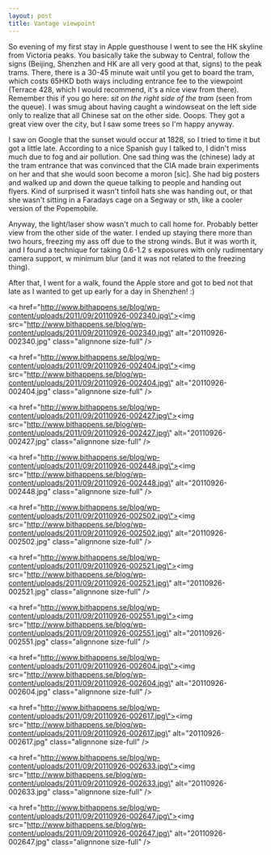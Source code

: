 ```yaml
---
layout: post
title: Vantage viewpoint
---
```


So evening of my first stay in Apple guesthouse I went to see the HK skyline from Victoria peaks. You basically take the subway to Central, follow the signs (Beijing, Shenzhen and HK are all very good at that, signs) to the peak trams. There, there is a 30-45 minute wait until you get to board the tram, which costs 65HKD both ways including entrance fee to the viewpoint (Terrace 428, which I would recommend, it\'s a nice view from there). Remember this if you go here: *sit on the *right* side of the tram* (seen from the queue). I was smug about having caught a windowseat on the left side only to realize that all Chinese sat on the other side. Ooops. They got a great view over the city, but I saw some trees so I\'m happy anyway.


I saw on Google that the sunset would occur at 1828, so I tried to time it but got a little late. According to a nice Spanish guy I talked to, I didn\'t miss much due to fog and air pollution. One sad thing was the (chinese) lady at the tram entrance that was convinced that the CIA made brain experiments on her and that she would soon become a moron [sic]. She had big posters and walked up and down the queue talking to people and handing out flyers. Kind of surprised it wasn\'t tinfoil hats she was handing out, or that she wasn\'t sitting in a Faradays cage on a Segway or sth, like a cooler version of the Popemobile. 

Anyway, the light/laser show wasn\'t much to call home for. Probably better view from the other side of the water. I ended up staying there more than two hours, freezing my ass off due to the strong winds. But it was worth it, and I found a technique for taking 0.6-1.2 s exposures with only rudimentary camera support, w minimum blur (and it was not related to the freezing thing).


After that, I went for a walk, found the Apple store and got to bed not that late as I wanted to get up early for a day in Shenzhen! :)

<a href=\"http://www.bithappens.se/blog/wp-content/uploads/2011/09/20110926-002340.jpg\"><img src=\"http://www.bithappens.se/blog/wp-content/uploads/2011/09/20110926-002340.jpg\" alt=\"20110926-002340.jpg\" class=\"alignnone size-full\" /></a>

<a href=\"http://www.bithappens.se/blog/wp-content/uploads/2011/09/20110926-002404.jpg\"><img src=\"http://www.bithappens.se/blog/wp-content/uploads/2011/09/20110926-002404.jpg\" alt=\"20110926-002404.jpg\" class=\"alignnone size-full\" /></a>

<a href=\"http://www.bithappens.se/blog/wp-content/uploads/2011/09/20110926-002427.jpg\"><img src=\"http://www.bithappens.se/blog/wp-content/uploads/2011/09/20110926-002427.jpg\" alt=\"20110926-002427.jpg\" class=\"alignnone size-full\" /></a>

<a href=\"http://www.bithappens.se/blog/wp-content/uploads/2011/09/20110926-002448.jpg\"><img src=\"http://www.bithappens.se/blog/wp-content/uploads/2011/09/20110926-002448.jpg\" alt=\"20110926-002448.jpg\" class=\"alignnone size-full\" /></a>

<a href=\"http://www.bithappens.se/blog/wp-content/uploads/2011/09/20110926-002502.jpg\"><img src=\"http://www.bithappens.se/blog/wp-content/uploads/2011/09/20110926-002502.jpg\" alt=\"20110926-002502.jpg\" class=\"alignnone size-full\" /></a>

<a href=\"http://www.bithappens.se/blog/wp-content/uploads/2011/09/20110926-002521.jpg\"><img src=\"http://www.bithappens.se/blog/wp-content/uploads/2011/09/20110926-002521.jpg\" alt=\"20110926-002521.jpg\" class=\"alignnone size-full\" /></a>

<a href=\"http://www.bithappens.se/blog/wp-content/uploads/2011/09/20110926-002551.jpg\"><img src=\"http://www.bithappens.se/blog/wp-content/uploads/2011/09/20110926-002551.jpg\" alt=\"20110926-002551.jpg\" class=\"alignnone size-full\" /></a>

<a href=\"http://www.bithappens.se/blog/wp-content/uploads/2011/09/20110926-002604.jpg\"><img src=\"http://www.bithappens.se/blog/wp-content/uploads/2011/09/20110926-002604.jpg\" alt=\"20110926-002604.jpg\" class=\"alignnone size-full\" /></a>

<a href=\"http://www.bithappens.se/blog/wp-content/uploads/2011/09/20110926-002617.jpg\"><img src=\"http://www.bithappens.se/blog/wp-content/uploads/2011/09/20110926-002617.jpg\" alt=\"20110926-002617.jpg\" class=\"alignnone size-full\" /></a>

<a href=\"http://www.bithappens.se/blog/wp-content/uploads/2011/09/20110926-002633.jpg\"><img src=\"http://www.bithappens.se/blog/wp-content/uploads/2011/09/20110926-002633.jpg\" alt=\"20110926-002633.jpg\" class=\"alignnone size-full\" /></a>

<a href=\"http://www.bithappens.se/blog/wp-content/uploads/2011/09/20110926-002647.jpg\"><img src=\"http://www.bithappens.se/blog/wp-content/uploads/2011/09/20110926-002647.jpg\" alt=\"20110926-002647.jpg\" class=\"alignnone size-full\" /></a>